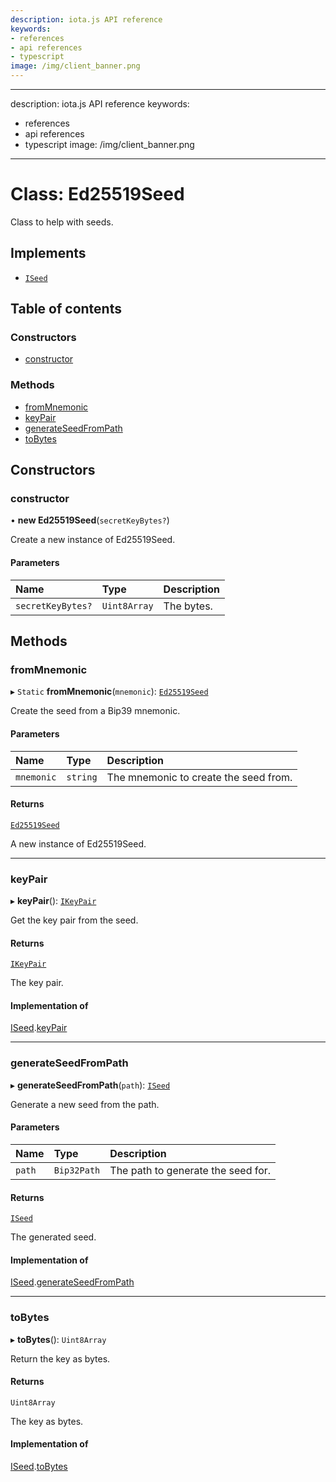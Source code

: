 ```yaml
---
description: iota.js API reference
keywords:
- references
- api references
- typescript
image: /img/client_banner.png
---
```

---
description: iota.js API reference
keywords:
- references
- api references
- typescript
image: /img/client_banner.png
---
# Class: Ed25519Seed

Class to help with seeds.

## Implements

- [`ISeed`](../interfaces/ISeed.md)

## Table of contents

### Constructors

- [constructor](Ed25519Seed.md#constructor)

### Methods

- [fromMnemonic](Ed25519Seed.md#frommnemonic)
- [keyPair](Ed25519Seed.md#keypair)
- [generateSeedFromPath](Ed25519Seed.md#generateseedfrompath)
- [toBytes](Ed25519Seed.md#tobytes)

## Constructors

### constructor

• **new Ed25519Seed**(`secretKeyBytes?`)

Create a new instance of Ed25519Seed.

#### Parameters

| Name | Type | Description |
| :------ | :------ | :------ |
| `secretKeyBytes?` | `Uint8Array` | The bytes. |

## Methods

### fromMnemonic

▸ `Static` **fromMnemonic**(`mnemonic`): [`Ed25519Seed`](Ed25519Seed.md)

Create the seed from a Bip39 mnemonic.

#### Parameters

| Name | Type | Description |
| :------ | :------ | :------ |
| `mnemonic` | `string` | The mnemonic to create the seed from. |

#### Returns

[`Ed25519Seed`](Ed25519Seed.md)

A new instance of Ed25519Seed.

___

### keyPair

▸ **keyPair**(): [`IKeyPair`](../interfaces/IKeyPair.md)

Get the key pair from the seed.

#### Returns

[`IKeyPair`](../interfaces/IKeyPair.md)

The key pair.

#### Implementation of

[ISeed](../interfaces/ISeed.md).[keyPair](../interfaces/ISeed.md#keypair)

___

### generateSeedFromPath

▸ **generateSeedFromPath**(`path`): [`ISeed`](../interfaces/ISeed.md)

Generate a new seed from the path.

#### Parameters

| Name | Type | Description |
| :------ | :------ | :------ |
| `path` | `Bip32Path` | The path to generate the seed for. |

#### Returns

[`ISeed`](../interfaces/ISeed.md)

The generated seed.

#### Implementation of

[ISeed](../interfaces/ISeed.md).[generateSeedFromPath](../interfaces/ISeed.md#generateseedfrompath)

___

### toBytes

▸ **toBytes**(): `Uint8Array`

Return the key as bytes.

#### Returns

`Uint8Array`

The key as bytes.

#### Implementation of

[ISeed](../interfaces/ISeed.md).[toBytes](../interfaces/ISeed.md#tobytes)

